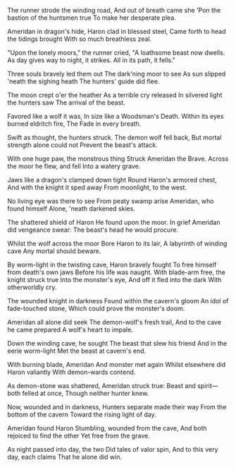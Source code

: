 The runner strode the winding road,
And out of breath came she
'Pon the bastion of the huntsmen true
To make her desperate plea.

Ameridan in dragon's hide,
Haron clad in blessed steel,
Came forth to head the tidings brought
With so much breathless zeal.

"Upon the lonely moors," the runner cried,
"A loathsome beast now dwells.
As day gives way to night, it strikes.
All in its path, it fells."

Three souls bravely led them out
The dark'ning moor to see
As sun slipped 'neath the sighing heath
The hunters' guide did flee.

The moon crept o'er the heather
As a terrible cry released
In silvered light the hunters saw
The arrival of the beast.

Favored like a wolf it was,
In size like a Woodsman's Death.
Within its eyes burned eldritch fire,
The Fade in every breath.

Swift as thought, the hunters struck.
The demon wolf fell back,
But mortal strength alone could not
Prevent the beast's attack.

With one huge paw, the monstrous thing
Struck Ameridan the Brave.
Across the moor he flew, and fell
Into a watery grave.

Jaws like a dragon's clamped down tight
Round Haron's armored chest,
And with the knight it sped away
From moonlight, to the west.

No living eye was there to see
From peaty swamp arise
Ameridan, who found himself
Alone, 'neath darkened skies.

The shattered shield of Haron
He found upon the moor.
In grief Ameridan did vengeance swear:
The beast's head he would procure.

Whilst the wolf across the moor
Bore Haron to its lair,
A labyrinth of winding cave
Any mortal should beware.

By worm-light in the twisting cave,
Haron bravely fought
To free himself from death's own jaws
Before his life was naught.
With blade-arm free, the knight struck true
Into the monster's eye,
And off it fled into the dark
With otherworldly cry.

The wounded knight in darkness
Found within the cavern's gloom
An idol of fade-touched stone,
Which could prove the monster's doom.

Ameridan all alone did seek
The demon-wolf's fresh trail,
And to the cave he came prepared
A wolf's heart to impale.

Down the winding cave, he sought
The beast that slew his friend
And in the eerie worm-light
Met the beast at cavern's end.

With burning blade, Ameridan
And monster met again
Whilst elsewhere did Haron valiantly
With demon-wards contend.

As demon-stone was shattered,
Ameridan struck true:
Beast and spirit—both felled at once,
Though neither hunter knew.

Now, wounded and in darkness,
Hunters separate made their way
From the bottom of the cavern
Toward the rising light of day.

Ameridan found Haron
Stumbling, wounded from the cave,
And both rejoiced to find the other
Yet free from the grave.

As night passed into day, the two
Did tales of valor spin,
And to this very day, each claims
That he alone did win.
